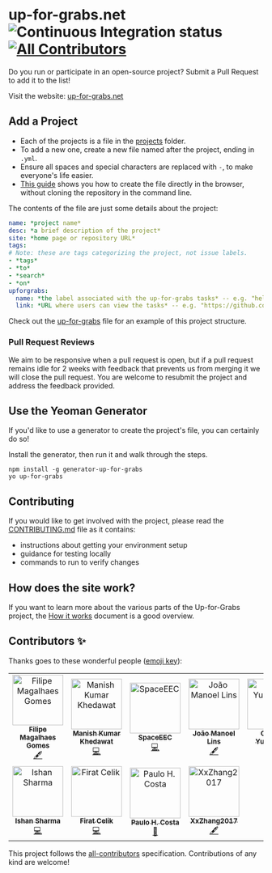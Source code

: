 up-for-grabs.net
![Continuous Integration  status](https://github.com/up-for-grabs/up-for-grabs.net/workflows/Continuous%20Integration/badge.svg)
[![All Contributors](https://img.shields.io/badge/all_contributors-11-orange.svg?style=flat-square)](#contributors)
================

Do you run or participate in an open-source project? Submit a Pull Request to add it to the list!

Visit the website: [up-for-grabs.net](https://up-for-grabs.net/)

## Add a Project

- Each of the projects is a file in the [projects](https://github.com/up-for-grabs/up-for-grabs.net/blob/gh-pages/_data/projects/) folder.
- To add a new one, create a new file named after the project, ending in `.yml`.
- Ensure all spaces and special characters are replaced with `-`, to make everyone's life easier.
- [This guide](https://help.github.com/articles/creating-new-files/) shows you how to create the file directly in the browser, without cloning the repository in the command line.

The contents of the file are just some details about the project:

```yaml
name: *project name*
desc: *a brief description of the project*
site: *home page or repository URL*
tags:
# Note: these are tags categorizing the project, not issue labels.
- *tags*
- *to*
- *search*
- *on*
upforgrabs:
  name: *the label associated with the up-for-grabs tasks* -- e.g. "help needed" (without the quotes)
  link: *URL where users can view the tasks* -- e.g. "https://github.com/username/project/labels/up%20for%20grabs"
```

Check out the [up-for-grabs](https://github.com/up-for-grabs/up-for-grabs.net/blob/gh-pages/_data/projects/up-for-grabs.net.yml) file for an example of this project structure.

### Pull Request Reviews

We aim to be responsive when a pull request is open, but if a pull request remains idle for 2 weeks with feedback that prevents us from merging it we will close the pull request. You are welcome to resubmit the project and address the feedback provided.

## Use the Yeoman Generator

If you'd like to use a generator to create the project's file, you can certainly do so!

Install the generator, then run it and walk through the steps.

```
npm install -g generator-up-for-grabs
yo up-for-grabs
```

## Contributing

If you would like to get involved with the project, please read the
[CONTRIBUTING.md](.github/CONTRIBUTING.md) file as it contains:

 - instructions about getting your environment setup
 - guidance for testing locally
 - commands to run to verify changes

## How does the site work?

If you want to learn more about the various parts of the Up-for-Grabs project,
the [How it works](docs/how-it-works.md) document is a good overview.

## Contributors ✨

Thanks goes to these wonderful people ([emoji key](https://allcontributors.org/docs/en/emoji-key)):

<!-- ALL-CONTRIBUTORS-LIST:START - Do not remove or modify this section -->
<!-- prettier-ignore -->
<table>
  <tr>
    <td align="center"><a href="https://github.com/filipe-gomes"><img src="https://avatars1.githubusercontent.com/u/42053052?v=4" width="100px;" alt="Filipe Magalhaes Gomes"/><br /><sub><b>Filipe Magalhaes Gomes</b></sub></a><br /><a href="#content-filipe-gomes" title="Content">🖋</a></td>
    <td align="center"><a href="https://mkkhedawat.github.io/"><img src="https://avatars2.githubusercontent.com/u/5137374?v=4" width="100px;" alt="Manish Kumar Khedawat"/><br /><sub><b>Manish Kumar Khedawat</b></sub></a><br /><a href="https://github.com/up-for-grabs/up-for-grabs.net/commits?author=mkkhedawat" title="Code">💻</a></td>
    <td align="center"><a href="https://github.com/SpaceEEC"><img src="https://avatars1.githubusercontent.com/u/24881032?v=4" width="100px;" alt="SpaceEEC"/><br /><sub><b>SpaceEEC</b></sub></a><br /><a href="https://github.com/up-for-grabs/up-for-grabs.net/commits?author=SpaceEEC" title="Code">💻</a></td>
    <td align="center"><a href="http://www.joaomanoel.com.br"><img src="https://avatars0.githubusercontent.com/u/6238111?v=4" width="100px;" alt="João Manoel Lins"/><br /><sub><b>João Manoel Lins</b></sub></a><br /><a href="#content-JoaoManoel" title="Content">🖋</a></td>
    <td align="center"><a href="https://github.com/crystal-dawn"><img src="https://avatars3.githubusercontent.com/u/38540136?v=4" width="100px;" alt="Crystal Yungwirth"/><br /><sub><b>Crystal Yungwirth</b></sub></a><br /><a href="#content-crystal-dawn" title="Content">🖋</a></td>
    <td align="center"><a href="https://github.com/TeslaAdis"><img src="https://avatars1.githubusercontent.com/u/20220542?v=4" width="100px;" alt="Adis Talic"/><br /><sub><b>Adis Talic</b></sub></a><br /><a href="https://github.com/up-for-grabs/up-for-grabs.net/commits?author=TeslaAdis" title="Code">💻</a></td>
    <td align="center"><a href="https://github.com/AstroBoogie"><img src="https://avatars2.githubusercontent.com/u/18710598?v=4" width="100px;" alt="Nathaniel Adams"/><br /><sub><b>Nathaniel Adams</b></sub></a><br /><a href="https://github.com/up-for-grabs/up-for-grabs.net/commits?author=AstroBoogie" title="Code">💻</a></td>
  </tr>
  <tr>
    <td align="center"><a href="http://ishan.co"><img src="https://avatars0.githubusercontent.com/u/1873271?v=4" width="100px;" alt="Ishan Sharma"/><br /><sub><b>Ishan Sharma</b></sub></a><br /><a href="https://github.com/up-for-grabs/up-for-grabs.net/commits?author=ishansharma" title="Code">💻</a></td>
    <td align="center"><a href="https://github.com/firfircelik"><img src="https://avatars0.githubusercontent.com/u/34511698?v=4" width="100px;" alt="Firat Celik"/><br /><sub><b>Firat Celik</b></sub></a><br /><a href="https://github.com/up-for-grabs/up-for-grabs.net/commits?author=firfircelik" title="Code">💻</a></td>
    <td align="center"><a href="https://github.com/phncosta"><img src="https://avatars0.githubusercontent.com/u/47827714?v=4" width="100px;" alt="Paulo H. Costa"/><br /><sub><b>Paulo H. Costa</b></sub></a><br /><a href="https://github.com/up-for-grabs/up-for-grabs.net/commits?author=phncosta" title="Documentation">📖</a></td>
    <td align="center"><a href="https://github.com/XxZhang2017"><img src="https://avatars2.githubusercontent.com/u/26696836?v=4" width="100px;" alt="XxZhang2017"/><br /><sub><b>XxZhang2017</b></sub></a><br /><a href="#content-XxZhang2017" title="Content">🖋</a></td>
  </tr>
</table>

<!-- ALL-CONTRIBUTORS-LIST:END -->

This project follows the [all-contributors](https://github.com/all-contributors/all-contributors) specification. Contributions of any kind are welcome!
